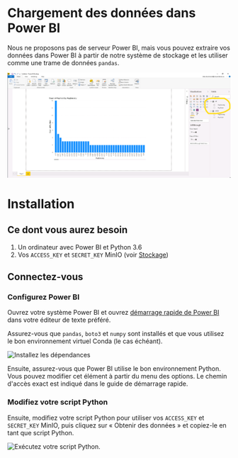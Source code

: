 # Chargement des données dans Power BI

Nous ne proposons pas de serveur Power BI, mais vous pouvez extraire vos données
dans Power BI à partir de notre système de stockage et les utiliser comme une
trame de données `pandas`.

![Tableau de bord sur Power BI](../images/powerbi_dashboard.png)

# Installation

## Ce dont vous aurez besoin

1. Un ordinateur avec Power BI et Python 3.6
2. Vos `ACCESS_KEY` et `SECRET_KEY` MinIO (voir [Stockage](../Stockage.md))

## Connectez-vous

### Configurez Power BI

Ouvrez votre système Power BI et ouvrez
[démarrage rapide de Power BI](https://raw.githubusercontent.com/StatCan/jupyter-notebooks/master/querySQL/power_bi_quickstart.py)
dans votre éditeur de texte préféré.

Assurez-vous que `pandas`, `boto3` et `numpy` sont installés et que vous
utilisez le bon environnement virtuel Conda (le cas échéant).

![Installez les dépendances](../images/powerbi_cmd_prompt.png)

Ensuite, assurez-vous que Power BI utilise le bon environnement Python. Vous
pouvez modifier cet élément à partir du menu des options. Le chemin d'accès
exact est indiqué dans le guide de démarrage rapide.

### Modifiez votre script Python

Ensuite, modifiez votre script Python pour utiliser vos `ACCESS_KEY` et
`SECRET_KEY` MinIO, puis cliquez sur « Obtenir des données » et copiez-le en
tant que script Python.

![Exécutez votre script Python.](../images/powerbi_python.png)
